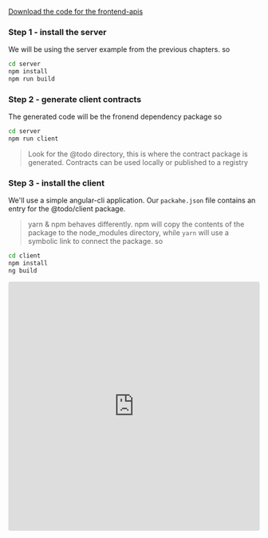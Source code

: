 

[Download the code for the frontend-apis](./frontend-apis.zip "Frontend APIs")
### Step 1 - install the server 
We will be using the server example from the previous chapters.
so 
```bash
cd server
npm install
npm run build
```

### Step 2 - generate client contracts  
The generated code will be the fronend dependency package
so 
```bash
cd server
npm run client
```

> Look for the @todo directory, this is where the contract package is generated.
> Contracts can be used locally or published to a registry

### Step 3 - install the client 
We'll use a simple angular-cli application.
Our `packahe.json` file contains an entry for the @todo/client package.

> yarn & npm behaves differently. npm will copy the contents of the package to the node_modules directory, while `yarn` will use a symbolic link to connect the package.
so 
```bash
cd client
npm install
ng build
```



<iframe src="https://codesandbox.io/embed/methodus-fullstack-application-fhezj?fontsize=14" title="Methodus - FullStack application" allow="geolocation; microphone; camera; midi; vr; accelerometer; gyroscope; payment; ambient-light-sensor; encrypted-media" style="width:100%; height:500px; border:0; border-radius: 4px; overflow:hidden;" sandbox="allow-modals allow-forms allow-popups allow-scripts allow-same-origin"></iframe>


